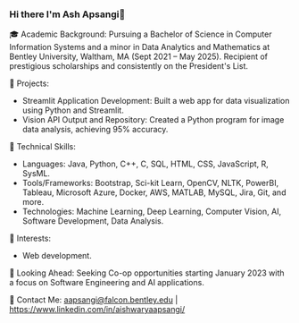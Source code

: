 ### Hi there I'm Ash Apsangi👋

🎓 Academic Background: Pursuing a Bachelor of Science in Computer Information Systems and a minor in Data Analytics and Mathematics at Bentley University, Waltham, MA (Sept 2021 – May 2025). Recipient of prestigious scholarships and consistently on the President's List.

🌟 Projects: 
- Streamlit Application Development: Built a web app for data visualization using Python and Streamlit. 
- Vision API Output and Repository: Created a Python program for image data analysis, achieving 95% accuracy.

💾 Technical Skills:
- Languages: Java, Python, C++, C, SQL, HTML, CSS, JavaScript, R, SysML.
- Tools/Frameworks: Bootstrap, Sci-kit Learn, OpenCV, NLTK, PowerBI, Tableau, Microsoft Azure, Docker, AWS, MATLAB, MySQL, Jira, Git, and more.
- Technologies: Machine Learning, Deep Learning, Computer Vision, AI, Software Development, Data Analysis.

🌱 Interests:

- Web development.

📅 Looking Ahead: Seeking Co-op opportunities starting January 2023 with a focus on Software Engineering and AI applications.

📧 Contact Me: aapsangi@falcon.bentley.edu | https://www.linkedin.com/in/aishwaryaapsangi/

